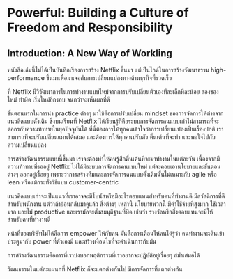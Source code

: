 # Powerful: Building a Culture of Freedom and Responsibility

## Introduction: A New Way of Workling

หนังสือเล่มนี้ไม่ได้เป็นบันทึกเรื่องการสร้าง Netflix ขึ้นมา แต่เป็นไกด์ในการสร้างวัฒนาธรรม high-performance ขึ้นมาเพื่อมาเจอกับการเปลี่ยนแปลงทางด้านธุรกิจที่รวดเร็ว

ที่ Netflix มีวิวัฒนาการในการทำงานแบบใหม่จากการปรับเปลี่ยนตัวเองทีละเล็กทีละน้อย ลองของใหม่ ทำผิด เริ่มใหม่อีกรอบ จนกว่าจะเห็นผลที่ดี

ขั้นตอนแรกในการนำ practice ต่างๆ มาใช้คือการปรับเปลี่ยน mindset ของการจัดการให้ต่างจากแนวคิดแบบดั้งเดิม ซึ่งบนเรียนที่ Netflix ได้เรียนรู้ก็คือระบบการจัดการคนแบบเก่าไม่สามารถที่จะต่อกรกับความท้าทายในยุคปัจจุบันได้ ที่นี่ต้องการให้ทุกคนเข้าใจว่าการเปลี่ยนแปลงเป็นเรื่องปกติ เราสามารถที่จะปรับเปลี่ยนแผนได้เสมอ และต้องการให้ทุกคนปรับตัว ตื่นเต้นที่จะทำ และพอใจไปกับความเปลี่ยนแปลง

การสร้างวัฒนธรรมแบบนี้ขึ้นมา เราจะต้องทำให้คนรู้สึกตื่นเต้นที่จะมาทำงานในแต่ละวัน เนื่องจากมีความท้าทายที่รออยู่ Netflix ไม่ได้มีระบบการจัดการคนแบบใหม่ แต่จะคอยเอานโยบายและขั้นตอนต่างๆ ออกอยู่เรื่อยๆ เพราะว่าการสร้างทีมและการจัดการคนแบบดั้งเดิมนั้นไม่เหมาะกับ agile หรือ lean หรือแม้กระทั่งวิธีแบบ customer-centric 

แนวคิดแบบเก่าจะเป็นแนวที่เราอาจจะมีโบนัสหรือมีอะไรตอบแทนสำหรับคนที่ทำงานดี มีสวัสดิการที่ดีสำหรับพนักงาน แต่ว่าถ้าย้อนกลับมาดูแล้ว สิ่งต่างๆ เหล่านี้ นโยบายพวกนี้ มีค่าใช้จ่ายที่สูงมาก ใช้เวลามาก และไม่ productive และเรามักจะตั้งสมมุติฐานที่ผิด เช่นว่า รางวัลหรือสิ่งตอบแทนจะมีให้สำหรับคนที่ทำงานดี

หน้าที่ของบริษัทไม่ได้คือการ empower ให้กับคน มันคือการเตือนให้คนได้รู้ว่า คนทำงานจะเดินเข้าประตูมากับ power ที่ตัวเองมี และสร้างเงื่อนไขที่จะดำเนินการกับมัน

การสร้างวัฒนธรรมคือการที่เราบ่งบอกพฤติกรรมที่เราอยากจะปฏิบัติอยู่เรื่อยๆ สม่ำเสมอได้

วัฒนธรรมในแต่ละแผนกที่ Netflix ก็จะแตกต่างกันไป มีการจัดการที่แตกต่างกัน